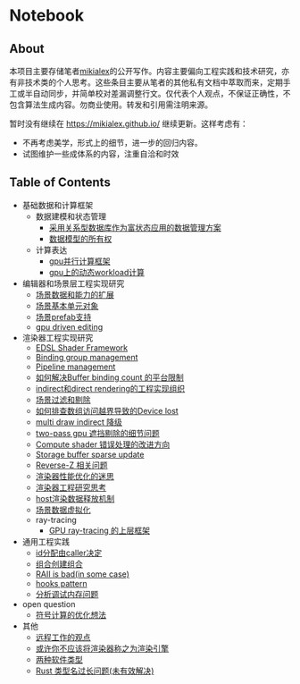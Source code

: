 # Notebook

## About

本项目主要存储笔者[mikialex](https://github.com/mikialex)的公开写作。内容主要偏向工程实践和技术研究，亦有非技术类的个人思考。这些条目主要从笔者的其他私有文档中萃取而来，定期手工或半自动同步，并简单校对差漏调整行文。仅代表个人观点，不保证正确性，不包含算法生成内容。勿商业使用。转发和引用需注明来源。

暂时没有继续在 <https://mikialex.github.io/> 继续更新。这样考虑有：

- 不再考虑美学，形式上的细节，进一步的回归内容。
- 试图维护一些成体系的内容，注重自洽和时效

## Table of Contents

- 基础数据和计算框架
  - 数据建模和状态管理
    - [采用关系型数据库作为富状态应用的数据管理方案](./data-modeling-and-computation/data-modeling/database-is-fundamental.md)
    - [数据模型的所有权](./data-modeling-and-computation/data-modeling/database-ownership-model.md)
  - 计算表达
    - [gpu并行计算框架](./data-modeling-and-computation/computation/parallel-compute-framework.md)
    - [gpu上的动态workload计算](./data-modeling-and-computation/computation/gpu-dynamic-workload.md)
- 编辑器和场景层工程实现研究
  - [场景数据和能力的扩展](./editor-engineering/scene-extension.md)
  - [场景基本单元对象](./editor-engineering/basic-scene-object-model.md)
  - [场景prefab支持](./editor-engineering/prefab.md)
  - [gpu driven editing](./editor-engineering/gpu-driven-editing.md)
- 渲染器工程实现研究
  - [EDSL Shader Framework](./renderer-engineering/edsl-shader.md)
  - [Binding group management](./renderer-engineering/binding-management.md)
  - [Pipeline management](./renderer-engineering/pipeline-management.md)
  - [如何解决Buffer binding count 的平台限制](./renderer-engineering/how-to-workaround-binding-count-limitation.md)
  - [indirect和direct rendering的工程实现组织](./renderer-engineering/indirect-direct-rendering.md)
  - [场景过滤和剔除](./renderer-engineering/culling-system.md)
  - [如何排查数组访问越界导致的Device lost](./renderer-engineering/debug-device-lost.md)
  - [multi draw indirect 降级](./renderer-engineering/multi-indirect-draw-downgrade.md)
  - [two-pass gpu 遮挡剔除的细节问题](./renderer-engineering/two-pass-oc.md)
  - [Compute shader 错误处理的改进方向](./renderer-engineering/compute-shader-error-handling.md)
  - [Storage buffer sparse update](./renderer-engineering/storage-buffer-sparse-update.md)
  - [Reverse-Z 相关问题](./renderer-engineering/reverse-z.md)
  - [渲染器性能优化的迷思](./renderer-engineering/performance-optimization-think.md)
  - [渲染器工程研究思考](./renderer-engineering/rendering-engineering-think.md)
  - [host渲染数据释放机制](./renderer-engineering/dispose-host-data.md)
  - [场景数据虚拟化](./renderer-engineering/scene-virtualization.md)
  - ray-tracing
    - [GPU ray-tracing 的上层框架](./renderer-engineering/ray-tracing/scene-integration.md)
- 通用工程实践
  - [id分配由caller决定](./general-practice/caller-provide-id.md)
  - [组合创建组合](./general-practice/composition-create-composition.md)
  - [RAII is bad(in some case)](./general-practice/raii-is-bad.md)
  - [hooks pattern](./general-practice/hooks-pattern.md)
  - [分析调试内存问题](./general-practice/debug-memory-issue.md)
- open question
  - [符号计算的优化想法](./misc/symbolic-compute.md)
- 其他
  - [远程工作的观点](./working/remote-work.md)
  - [或许你不应该将渲染器称之为渲染引擎](./working/language-corrpution.md)
  - [两种软件类型](./misc/two-kind-of-software.md)
  - [Rust 类型名过长问题(未有效解决)](./misc/rust-huge-debug-symbol.md)
